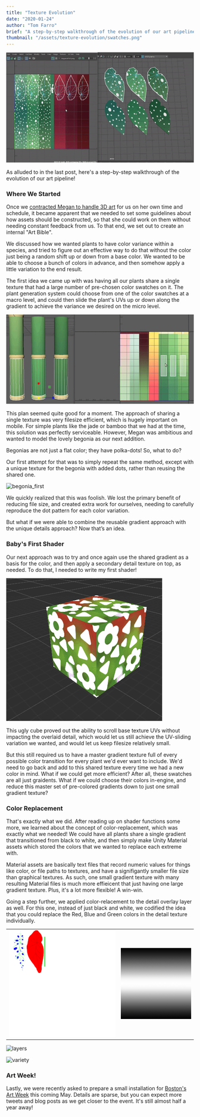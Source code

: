 ```yaml
---
title: "Texture Evolution"
date: "2020-01-24"
author: "Tom Farro"
brief: "A step-by-step walkthrough of the evolution of our art pipeline."
thumbnail: "/assets/texture-evolution/swatches.png"
---
```

![swatches](../assets/texture-evolution/swatches.png)

As alluded to in the last post, here's a step-by-step walkthrough of the evolution of our art pipeline!

<!--more-->
### Where We Started
 
Once we [contracted Megan to handle 3D art][contract] for us on her own time and schedule, it became apparent that we needed to set some guidelines about how assets should be constructed, so that she could work on them without needing constant feedback from us. To that end, we set out to create an internal "Art Bible".
 
We discussed how we wanted plants to have color variance within a species, and tried to figure out an effective way to do that without the color just being a random shift up or down from a base color. We wanted to be able to choose a bunch of colors in advance, and then somehow apply a little variation to the end result.
 
The first idea we came up with was having all our plants share a single texture that had a large number of pre-chosen color swatches on it. The plant generation system could choose from one of the color swatches at a macro level, and could then slide the plant's UVs up or down along the gradient to achieve the variance we desired on the micro level.
 
![bamboo](../assets/bamboo_0.png)
 
This plan seemed quite good for a moment. The approach of sharing a single texture was very filesize efficient, which is hugely important on mobile. For simple plants like the jade or bamboo that we had at the time, this solution was perfectly serviceable. However, Megan was ambitious and wanted to model the lovely begonia as our next addition. 
 
Begonias are not just a flat color; they have polka-dots! So, what to do?
 
Our first attempt for that was to simply repeat the same method, except with a unique texture for the begonia with added dots, rather than reusing the shared one.
 
![begonia_first](../assets/texture-evolution/swatch_slide.gif)
 
We quickly realized that this was foolish. We lost the primary benefit of reducing file size, and created extra work for ourselves, needing to carefully reproduce the dot pattern for each color variation.
 
But what if we were able to combine the reusable gradient approach with the unique details approach? Now that’s an idea.
 
### Baby's First Shader

Our next approach was to try and once again use the shared gradient as a basis for the color, and then apply a secondary detail texture on top, as needed. To do that, I needed to write my first shader!

![composite](../assets/texture-evolution/composite.gif)

This ugly cube proved out the ability to scroll base texture UVs without impacting the overlaid detail, which would let us still achieve the UV-sliding variation we wanted, and would let us keep filesize relatively small.

But this still required us to have a master gradient texture full of every possible color transition for every plant we'd ever want to include. We'd need to go back and add to this shared texture every time we had a new color in mind. What if we could get more efficient? After all, these swatches are all just graidents. What if we could choose their colors in-engine, and reduce this master set of pre-colored gradients down to just one small gradient texture?

### Color Replacement

That's exactly what we did. After reading up on shader functions some more, we learned about the concept of color-replacement, which was exactly what we needed! We could have all plants share a single gradient that transitioned from black to white, and then simply make Unity Material assets which stored the colors that we wanted to replace each extreme with. 

Material assets are basically text files that record numeric values for things like color, or file paths to textures, and have a signifigantly smaller file size than graphical textures. As such, one small gradient texture with many resulting Material files is much more effieicent that just having one large gradient texture. Plus, it's a lot more flexible! A win-win.

Going a step further, we applied color-relacement to the detail overlay layer as well. For this one, instead of just black and white, we codified the idea that you could replace the Red, Blue and Green colors in the detail texture individually. 

<table style="border: none;" border="0">
    <tr>
        <td style="border: none; height: 256px;">
            <img src="../assets/texture-evolution/baseRGB_Leaf.png"/>
        </td>
        <td style="border: none; height: 256px;">
            <img src="../assets/texture-evolution/leaf_gradient.png"/>
        </td>
    </tr>
</table>

![layers](../assets/texture-evolution/in-engine_12.gif)

![variety](../assets/texture-evolution/many_colors.gif)

### Art Week!
Lastly, we were recently asked to prepare a small installation for [Boston's Art Week][artweek] this coming May. Details are sparse, but you can expect more tweets and blog posts as we get closer to the event. It's still almost half a year away!
 
[contract]: ../articles/2019-07-27-warm-welcomes
[artweek]: http://www.artweekma.org/
[garden]: ../games/garden